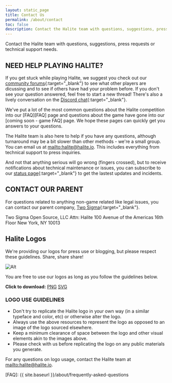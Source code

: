 ```yaml
---
layout: static_page
title: Contact Us
permalink: /about/contact
toc: false
description: Contact the Halite team with questions, suggestions, press requests or technical support needs.
---
```


Contact the Halite team with questions, suggestions, press requests or technical support needs.


## NEED HELP PLAYING HALITE?

If you get stuck while playing Halite, we suggest you check out our [community forums](forums.halite.io){:target="_blank"} to see what other players are dicussing and to see if others have had your problem before. If you don't see your question answered, feel free to start a new thread! There's also a lively conversation on the [Discord chat](https://discordapp.com/invite/EqW8DCB){:target="_blank"}.

We've put a lot of the most common questions about the Halite competition into our [FAQ][FAQ] page and questions about the game have gone into our [coming soon - game FAQ] page. We hope these pages can quickly get you answers to your questions.

The Halite team is also here to help if you have any questions, although turnaround may be a bit slower than other methods - we're a small group. You can email us at <mailto:halite@halite.io>. This includes everything from technical support to press inquiries.

And not that anything serious will go wrong (fingers crossed), but to receive notifications about technical maintenance or issues, you can subscribe to our [status page](halite.statuspage.io){:target="_blank"} to get the lastest updates and incidents.

## CONTACT OUR PARENT

For questions related to anything non-game related like legal issues, you can contact our parent company, [Two Sigma](https://www.twosigma.com){:target="_blank"}.

Two Sigma Open Source, LLC
Attn: Halite
100 Avenue of the Americas
16th Floor
New York, NY 10013


## Halite Logos

We're providing our logos for press use or blogging, but please respect these guidelines. Share, share share!

![Alt](/assets/images/full_logo.png "LOGO")

You are free to use our logos as long as you follow the guidelines below.

**Click to download:** [PNG](/assets/images/full_logo.png)  [SVG](/assets/images/full_logo.svg)

### LOGO USE GUIDELINES

* Don't try to replicate the Halite logo in your own way (in a similar typeface and color, etc) or otherwise alter the logo.
* Always use the above resources to represent the logo as opposed to an image of the logo sourced elsewhere.
* Keep a minimum clearance of space between the logo and other visual elements akin to the images above.
* Please check with us before replicating the logo on any public materials you generate.

For any questions on logo usage, contact the Halite team at <mailto:halite@halite.io>.

[FAQ]: {{ site.baseurl }}/about/frequently-asked-questions